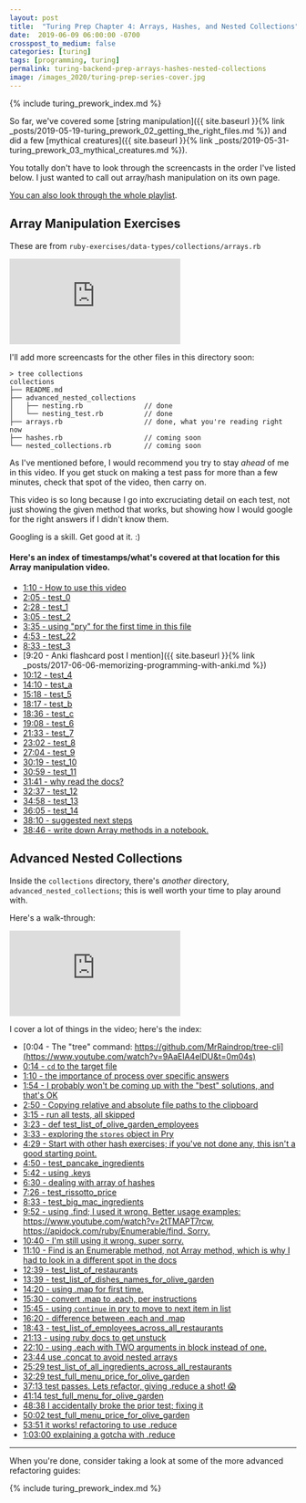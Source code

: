 ```yaml
---
layout: post
title:  "Turing Prep Chapter 4: Arrays, Hashes, and Nested Collections"
date:  2019-06-09 06:00:00 -0700
crosspost_to_medium: false
categories: [turing]
tags: [programming, turing]
permalink: turing-backend-prep-arrays-hashes-nested-collections
image: /images_2020/turing-prep-series-cover.jpg
---
```


{% include turing_prework_index.md %}

So far, we've covered some [string manipulation]({{ site.baseurl }}{% link _posts/2019-05-19-turing_prework_02_getting_the_right_files.md %}) and did a few [mythical creatures]({{ site.baseurl }}{% link _posts/2019-05-31-turing_prework_03_mythical_creatures.md %}). 

You totally don't have to look through the screencasts in the order I've listed below. I just wanted to call out array/hash manipulation on its own page.

[You can also look through the whole playlist](https://www.youtube.com/playlist?list=PLziI1EoC2-jdfrIdeqUNHYVTnq99uVm6I).

## Array Manipulation Exercises

These are from `ruby-exercises/data-types/collections/arrays.rb`

<div class="container">
<iframe class="video" src="https://www.youtube.com/embed/RUnd1Uu0AyE" frameborder="0" allow="accelerometer; autoplay; encrypted-media; gyroscope; picture-in-picture" allowfullscreen></iframe>
</div>

<!--more-->


I'll add more screencasts for the other files in this directory soon:

```
> tree collections
collections
├── README.md
├── advanced_nested_collections
│   ├── nesting.rb               // done
│   └── nesting_test.rb          // done
├── arrays.rb                    // done, what you're reading right now
├── hashes.rb                    // coming soon
└── nested_collections.rb        // coming soon
```

As I've mentioned before, I would recommend you try to stay _ahead_ of me in this video. If you get stuck on making a test pass for more than a few minutes, check that spot of the video, then carry on.

This video is so long because I go into excruciating detail on each test, not just showing the given method that works, but showing how I would google for the right answers if I didn't know them. 

Googling is a skill. Get good at it. :)

#### Here's an index of timestamps/what's covered at that location for this Array manipulation video. 

- [1:10 - How to use this video](https://www.youtube.com/watch?v=RUnd1Uu0AyE&t=1m10s)
- [2:05 - test_0](https://www.youtube.com/watch?v=RUnd1Uu0AyE&t=2m05s)
- [2:28 - test_1](https://www.youtube.com/watch?v=RUnd1Uu0AyE&t=2m28s)
- [3:05 - test_2](https://www.youtube.com/watch?v=RUnd1Uu0AyE&t=3m05s)
- [3:35 - using "pry" for the first time in this file](https://www.youtube.com/watch?v=RUnd1Uu0AyE&t=3m35s)
- [4:53 - test_22](https://www.youtube.com/watch?v=RUnd1Uu0AyE&t=4m53s)
- [8:33 - test_3](https://www.youtube.com/watch?v=RUnd1Uu0AyE&t=8m33s)
- [9:20 - Anki flashcard post I mention]({{ site.baseurl }}{% link _posts/2017-06-06-memorizing-programming-with-anki.md %})
- [10:12 - test_4](https://www.youtube.com/watch?v=RUnd1Uu0AyE&t=10m12s)
- [14:10 - test_a](https://www.youtube.com/watch?v=RUnd1Uu0AyE&t=14m10s)
- [15:18 - test_5](https://www.youtube.com/watch?v=RUnd1Uu0AyE&t=15m18s)
- [18:17 - test_b](https://www.youtube.com/watch?v=RUnd1Uu0AyE&t=18m17s)
- [18:36 - test_c](https://www.youtube.com/watch?v=RUnd1Uu0AyE&t=18m36s)
- [19:08 - test_6](https://www.youtube.com/watch?v=RUnd1Uu0AyE&t=19m08s)
- [21:33 - test_7](https://www.youtube.com/watch?v=RUnd1Uu0AyE&t=21m33s)
- [23:02 - test_8](https://www.youtube.com/watch?v=RUnd1Uu0AyE&t=23m02s)
- [27:04 - test_9](https://www.youtube.com/watch?v=RUnd1Uu0AyE&t=27m04s)
- [30:19 - test_10](https://www.youtube.com/watch?v=RUnd1Uu0AyE&t=30m19s)
- [30:59 - test_11](https://www.youtube.com/watch?v=RUnd1Uu0AyE&t=30m59s)
- [31:41 - why read the docs?](https://www.youtube.com/watch?v=RUnd1Uu0AyE&t=31m41s)
- [32:37 - test_12](https://www.youtube.com/watch?v=RUnd1Uu0AyE&t=32m37s)
- [34:58 - test_13](https://www.youtube.com/watch?v=RUnd1Uu0AyE&t=34m58s)
- [36:05 - test_14](https://www.youtube.com/watch?v=RUnd1Uu0AyE&t=36m05s)
- [38:10 - suggested next steps](https://www.youtube.com/watch?v=RUnd1Uu0AyE&t=38m10s)
- [38:46 - write down Array methods in a notebook.](https://www.youtube.com/watch?v=RUnd1Uu0AyE&t=38m46s)


## Advanced Nested Collections

Inside the `collections` directory, there's _another_ directory, `advanced_nested_collections`; this is well worth your time to play around with. 

Here's a walk-through:

<div class="container">
<iframe class="video" src="https://www.youtube.com/embed/9AaElA4elDU" frameborder="0" allow="accelerometer; autoplay; encrypted-media; gyroscope; picture-in-picture" allowfullscreen></iframe>
</div>

I cover a lot of things in the video; here's the index:

- [0:04 - The "tree" command: https://github.com/MrRaindrop/tree-cli](https://www.youtube.com/watch?v=9AaElA4elDU&t=0m04s)
- [0:14 - `cd` to the target file](https://www.youtube.com/watch?v=9AaElA4elDU&t=0m14s)
- [1:10 - the importance of process over specific answers](https://www.youtube.com/watch?v=9AaElA4elDU&t=1m10s)
- [1:54 - I probably won't be coming up with the "best" solutions, and that's OK](https://www.youtube.com/watch?v=9AaElA4elDU&t=1m54s)
- [2:50 - Copying relative and absolute file paths to the clipboard](https://www.youtube.com/watch?v=9AaElA4elDU&t=2m50s)
- [3:15 - run all tests, all skipped](https://www.youtube.com/watch?v=9AaElA4elDU&t=3m15s)
- [3:23 - def test_list_of_olive_garden_employees](https://www.youtube.com/watch?v=9AaElA4elDU&t=3m23s)
- [3:33 - exploring the `stores` object in Pry](https://www.youtube.com/watch?v=9AaElA4elDU&t=3m33s)
- [4:29 - Start with other hash exercises; if you've not done any, this isn't a good starting point.](https://www.youtube.com/watch?v=9AaElA4elDU&t=4m29s)
- [4:50 - test_pancake_ingredients](https://www.youtube.com/watch?v=9AaElA4elDU&t=4m50s)
- [5:42 - using .keys](https://www.youtube.com/watch?v=9AaElA4elDU&t=5m42s)
- [6:30 - dealing with array of hashes](https://www.youtube.com/watch?v=9AaElA4elDU&t=6m30s)
- [7:26 - test_rissotto_price](https://www.youtube.com/watch?v=9AaElA4elDU&t=7m26s)
- [8:33 - test_big_mac_ingredients](https://www.youtube.com/watch?v=9AaElA4elDU&t=8m33s)
- [9:52 - using .find; I used it wrong. Better usage examples: https://www.youtube.com/watch?v=2tTMAPT7rcw, https://apidock.com/ruby/Enumerable/find. Sorry.](https://www.youtube.com/watch?v=9AaElA4elDU&t=9m52s)
- [10:40 - I'm still using it wrong. super sorry.](https://www.youtube.com/watch?v=9AaElA4elDU&t=10m40s)
- [11:10 - Find is an Enumerable method, not Array method, which is why I had to look in a different spot in the docs](https://www.youtube.com/watch?v=9AaElA4elDU&t=11m10s)
- [12:39 - test_list_of_restaurants](https://www.youtube.com/watch?v=9AaElA4elDU&t=12m39s)
- [13:39 - test_list_of_dishes_names_for_olive_garden](https://www.youtube.com/watch?v=9AaElA4elDU&t=13m39s)
- [14:20 - using .map for first time.](https://www.youtube.com/watch?v=9AaElA4elDU&t=14m20s)
- [15:30 - convert .map to .each, per instructions](https://www.youtube.com/watch?v=9AaElA4elDU&t=15m30s)
- [15:45 - using `continue` in pry to move to next item in list](https://www.youtube.com/watch?v=9AaElA4elDU&t=15m45s)
- [16:20 - difference between .each and .map](https://www.youtube.com/watch?v=9AaElA4elDU&t=16m20s)
- [18:43 - test_list_of_employees_across_all_restaurants](https://www.youtube.com/watch?v=9AaElA4elDU&t=18m43s)
- [21:13 - using ruby docs to get unstuck](https://www.youtube.com/watch?v=9AaElA4elDU&t=21m13s)
- [22:10 - using .each with TWO arguments in block instead of one.](https://www.youtube.com/watch?v=9AaElA4elDU&t=22m10s)
- [23:44 use .concat to avoid nested arrays](https://www.youtube.com/watch?v=9AaElA4elDU&t=23m44s)
- [25:29 test_list_of_all_ingredients_across_all_restaurants](https://www.youtube.com/watch?v=9AaElA4elDU&t=25m29s)
- [32:29 test_full_menu_price_for_olive_garden](https://www.youtube.com/watch?v=9AaElA4elDU&t=32m29s)
- [37:13 test passes. Lets refactor, giving .reduce a shot! 😱](https://www.youtube.com/watch?v=9AaElA4elDU&t=37m13s)
- [41:14 test_full_menu_for_olive_garden](https://www.youtube.com/watch?v=9AaElA4elDU&t=41m14s)
- [48:38 I accidentally broke the prior test; fixing it](https://www.youtube.com/watch?v=9AaElA4elDU&t=48m38s)
- [50:02 test_full_menu_price_for_olive_garden](https://www.youtube.com/watch?v=9AaElA4elDU&t=50m02s)
- [53:51 it works! refactoring to use .reduce](https://www.youtube.com/watch?v=9AaElA4elDU&t=53m51s)
- [1:03:00 explaining a gotcha with .reduce](https://www.youtube.com/watch?v=9AaElA4elDU&t=1h03m00s)


-------------------

When you're done, consider taking a look at some of the more advanced refactoring guides:

{% include turing_prework_index.md %}